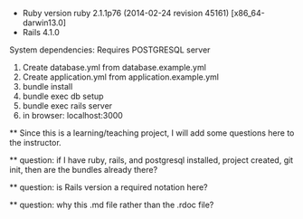- Ruby version ruby 2.1.1p76 (2014-02-24 revision 45161) [x86_64-darwin13.0]
- Rails 4.1.0

System dependencies:
  Requires POSTGRESQL server

1. Create database.yml from database.example.yml
2. Create application.yml from application.example.yml
3. bundle install
4. bundle exec db setup
5. bundle exec rails server
6. in browser: localhost:3000


** Since this is a learning/teaching project, I will add some questions here to the instructor.

** question: if I have ruby, rails, and postgresql installed, project created, git init,
then are the bundles already there?

** question: is Rails version a required notation here?

** question: why this .md file rather than the .rdoc file?
